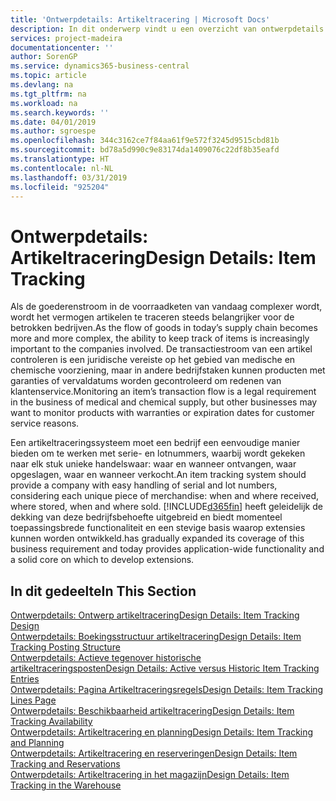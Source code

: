 ```yaml
---
title: 'Ontwerpdetails: Artikeltracering | Microsoft Docs'
description: In dit onderwerp vindt u een overzicht van ontwerpdetails voor artikeltracering.
services: project-madeira
documentationcenter: ''
author: SorenGP
ms.service: dynamics365-business-central
ms.topic: article
ms.devlang: na
ms.tgt_pltfrm: na
ms.workload: na
ms.search.keywords: ''
ms.date: 04/01/2019
ms.author: sgroespe
ms.openlocfilehash: 344c3162ce7f84aa61f9e572f3245d9515cbd81b
ms.sourcegitcommit: bd78a5d990c9e83174da1409076c22df8b35eafd
ms.translationtype: HT
ms.contentlocale: nl-NL
ms.lasthandoff: 03/31/2019
ms.locfileid: "925204"
---
```

# <a name="design-details-item-tracking"></a><span data-ttu-id="33a6b-103">Ontwerpdetails: Artikeltracering</span><span class="sxs-lookup"><span data-stu-id="33a6b-103">Design Details: Item Tracking</span></span>
<span data-ttu-id="33a6b-104">Als de goederenstroom in de voorraadketen van vandaag complexer wordt, wordt het vermogen artikelen te traceren steeds belangrijker voor de betrokken bedrijven.</span><span class="sxs-lookup"><span data-stu-id="33a6b-104">As the flow of goods in today’s supply chain becomes more and more complex, the ability to keep track of items is increasingly important to the companies involved.</span></span> <span data-ttu-id="33a6b-105">De transactiestroom van een artikel controleren is een juridische vereiste op het gebied van medische en chemische voorziening, maar in andere bedrijfstaken kunnen producten met garanties of vervaldatums worden gecontroleerd om redenen van klantenservice.</span><span class="sxs-lookup"><span data-stu-id="33a6b-105">Monitoring an item’s transaction flow is a legal requirement in the business of medical and chemical supply, but other businesses may want to monitor products with warranties or expiration dates for customer service reasons.</span></span>  

<span data-ttu-id="33a6b-106">Een artikeltraceringssysteem moet een bedrijf een eenvoudige manier bieden om te werken met serie- en lotnummers, waarbij wordt gekeken naar elk stuk unieke handelswaar: waar en wanneer ontvangen, waar opgeslagen, waar en wanneer verkocht.</span><span class="sxs-lookup"><span data-stu-id="33a6b-106">An item tracking system should provide a company with easy handling of serial and lot numbers, considering each unique piece of merchandise: when and where received, where stored, when and where sold.</span></span> [!INCLUDE[d365fin](includes/d365fin_md.md)] <span data-ttu-id="33a6b-107">heeft geleidelijk de dekking van deze bedrijfsbehoefte uitgebreid en biedt momenteel toepassingsbrede functionaliteit en een stevige basis waarop extensies kunnen worden ontwikkeld.</span><span class="sxs-lookup"><span data-stu-id="33a6b-107">has gradually expanded its coverage of this business requirement and today provides application-wide functionality and a solid core on which to develop extensions.</span></span>  

## <a name="in-this-section"></a><span data-ttu-id="33a6b-108">In dit gedeelte</span><span class="sxs-lookup"><span data-stu-id="33a6b-108">In This Section</span></span>  
[<span data-ttu-id="33a6b-109">Ontwerpdetails: Ontwerp artikeltracering</span><span class="sxs-lookup"><span data-stu-id="33a6b-109">Design Details: Item Tracking Design</span></span>](design-details-item-tracking-design.md)  
[<span data-ttu-id="33a6b-110">Ontwerpdetails: Boekingsstructuur artikeltracering</span><span class="sxs-lookup"><span data-stu-id="33a6b-110">Design Details: Item Tracking Posting Structure</span></span>](design-details-item-tracking-posting-structure.md)  
[<span data-ttu-id="33a6b-111">Ontwerpdetails: Actieve tegenover historische artikeltraceringsposten</span><span class="sxs-lookup"><span data-stu-id="33a6b-111">Design Details: Active versus Historic Item Tracking Entries</span></span>](design-details-active-versus-historic-item-tracking-entries.md)  
[<span data-ttu-id="33a6b-112">Ontwerpdetails: Pagina Artikeltraceringsregels</span><span class="sxs-lookup"><span data-stu-id="33a6b-112">Design Details: Item Tracking Lines Page</span></span>](design-details-item-tracking-lines-window.md)  
[<span data-ttu-id="33a6b-113">Ontwerpdetails: Beschikbaarheid artikeltracering</span><span class="sxs-lookup"><span data-stu-id="33a6b-113">Design Details: Item Tracking Availability</span></span>](design-details-item-tracking-availability.md)  
[<span data-ttu-id="33a6b-114">Ontwerpdetails: Artikeltracering en planning</span><span class="sxs-lookup"><span data-stu-id="33a6b-114">Design Details: Item Tracking and Planning</span></span>](design-details-item-tracking-and-planning.md)  
[<span data-ttu-id="33a6b-115">Ontwerpdetails: Artikeltracering en reserveringen</span><span class="sxs-lookup"><span data-stu-id="33a6b-115">Design Details: Item Tracking and Reservations</span></span>](design-details-item-tracking-and-reservations.md)  
[<span data-ttu-id="33a6b-116">Ontwerpdetails: Artikeltracering in het magazijn</span><span class="sxs-lookup"><span data-stu-id="33a6b-116">Design Details: Item Tracking in the Warehouse</span></span>](design-details-item-tracking-in-the-warehouse.md)

